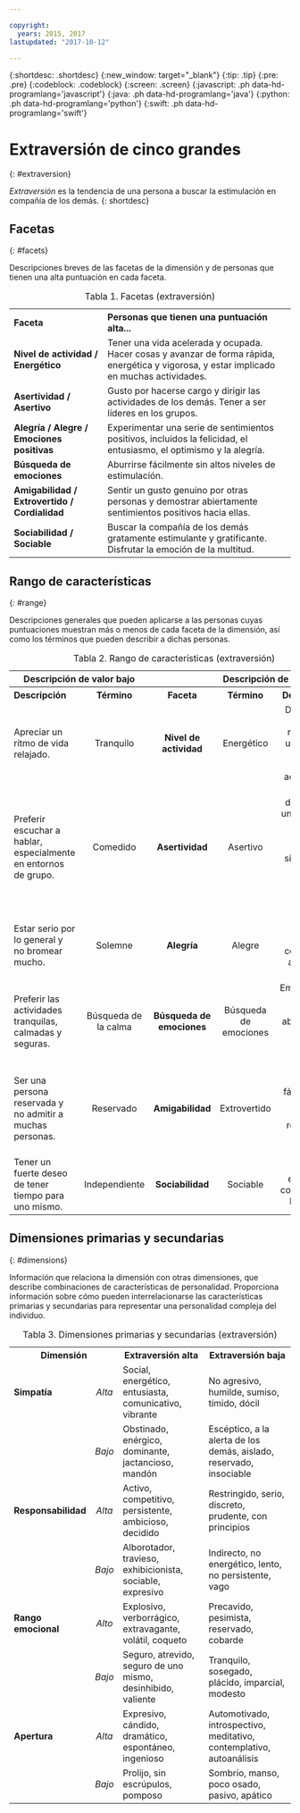 ```yaml
---

copyright:
  years: 2015, 2017
lastupdated: "2017-10-12"

---
```


{:shortdesc: .shortdesc}
{:new_window: target="_blank"}
{:tip: .tip}
{:pre: .pre}
{:codeblock: .codeblock}
{:screen: .screen}
{:javascript: .ph data-hd-programlang='javascript'}
{:java: .ph data-hd-programlang='java'}
{:python: .ph data-hd-programlang='python'}
{:swift: .ph data-hd-programlang='swift'}

# Extraversión de cinco grandes
{: #extraversion}

*Extraversión* es la tendencia de una persona a buscar la estimulación en compañía de los demás.
{: shortdesc}

## Facetas
{: #facets}

Descripciones breves de las facetas de la dimensión y de personas que tienen una alta puntuación en cada faceta.

<table>
  <caption>Tabla 1. Facetas (extraversión)</caption>
  <tr>
    <th style="text-align:left">Faceta</th>
    <th style="text-align:left">Personas que tienen una puntuación alta...</th>
  </tr>
  <tr>
    <td><strong>Nivel de actividad / Energético</strong></td>
    <td>Tener una vida acelerada y ocupada. Hacer cosas y avanzar de forma rápida,
    energética y vigorosa, y estar implicado en muchas actividades.</td>
  </tr>
  <tr>
    <td><strong>Asertividad / Asertivo</strong></td>
    <td>Gusto por hacerse cargo y dirigir las actividades de los demás. Tener a ser
    líderes en los grupos.</td>
  </tr>
  <tr>
    <td><strong>Alegría / Alegre / Emociones positivas</strong></td>
    <td>Experimentar una serie de sentimientos positivos, incluidos la felicidad, el entusiasmo,
    el optimismo y la alegría.</td>
  </tr>
  <tr>
    <td><strong>Búsqueda de emociones</strong></td>
    <td>Aburrirse fácilmente sin altos niveles de estimulación.</td>
  </tr>
  <tr>
    <td><strong>Amigabilidad / Extrovertido / Cordialidad</strong></td>
    <td>Sentir un gusto genuino por otras personas y demostrar abiertamente sentimientos positivos
    hacia ellas.</td>
  </tr>
  <tr>
    <td><strong>Sociabilidad / Sociable</strong></td>
    <td>Buscar la compañía de los demás gratamente estimulante y gratificante.
    Disfrutar la emoción de la multitud.</td>
  </tr>
</table>

## Rango de características
{: #range}

Descripciones generales que pueden aplicarse a las personas cuyas puntuaciones muestran más o menos de cada faceta de la dimensión, así como los términos que pueden describir a dichas personas.

<table>
  <caption>Tabla 2. Rango de características (extraversión)</caption>
  <tr>
    <th colspan="2" style="text-align:center">Descripción de valor bajo</th>
    <th></th>
    <th colspan="2" style="text-align:center">Descripción de valor alto</th>
  </tr>
  <tr>
    <th style="text-align:left; width:23%">Descripción</th>
    <th style="text-align:center; width:16%">Término</th>
    <th style="text-align:center; width:16%">Faceta</th>
    <th style="text-align:center; width:16%">Término</th>
    <th style="text-align:right">Descripción</th>
  </tr>
  <tr>
    <td style="text-align:left">Apreciar un ritmo de vida relajado.</td>
    <td style="text-align:center">Tranquilo</td>
    <td style="text-align:center"><strong>Nivel de actividad</strong></td>
    <td style="text-align:center">Energético</td>
    <td style="text-align:right">Disfrutar de un ritmo rápido y de una agenda llena con muchas actividades.</td>
  </tr>
  <tr>
    <td style="text-align:left">Preferir escuchar a hablar, especialmente en entornos de grupo.</td>
    <td style="text-align:center">Comedido</td>
    <td style="text-align:center"><strong>Asertividad</strong></td>
    <td style="text-align:center">Asertivo</td>
    <td style="text-align:right">Tender a decir lo que uno piensa y a tomar el control de las situaciones, y estar cómodo liderando grupos.</td>
  </tr>
  <tr>
    <td style="text-align:left">Estar serio por lo general y no bromear mucho.</td>
    <td style="text-align:center">Solemne</td>
    <td style="text-align:center"><strong>Alegría</strong></td>
    <td style="text-align:center">Alegre</td>
    <td style="text-align:right">Ser una persona alegre y compartir la alegría con el mundo.</td>
  </tr>
  <tr>
    <td style="text-align:left">Preferir las actividades tranquilas, calmadas y seguras.</td>
    <td style="text-align:center">Búsqueda de la calma</td>
    <td style="text-align:center"><strong>Búsqueda de emociones</strong></td>
    <td style="text-align:center">Búsqueda de emociones</td>
    <td style="text-align:right">Emocionarse al tomar riesgos y aburrirse sin realizar muchas acciones.</td>
  </tr>
  <tr>
    <td style="text-align:left">Ser una persona reservada y no admitir a muchas personas.</td>
    <td style="text-align:center">Reservado</td>
    <td style="text-align:center"><strong>Amigabilidad</strong></td>
    <td style="text-align:center">Extrovertido</td>
    <td style="text-align:right">Hacer amigos fácilmente y sentirse cómodo rodeado de otras personas.</td>
  </tr>
  <tr>
    <td style="text-align:left">Tener un fuerte deseo de tener tiempo para uno mismo.</td>
    <td style="text-align:center">Independiente</td>
    <td style="text-align:center"><strong>Sociabilidad</strong></td>
    <td style="text-align:center">Sociable</td>
    <td style="text-align:right">Disfrutar estando en compañía de los demás.</td>
  </tr>
</table>

## Dimensiones primarias y secundarias
{: #dimensions}

Información que relaciona la dimensión con otras dimensiones, que describe combinaciones de características de personalidad. Proporciona información sobre cómo pueden interrelacionarse las características primarias y secundarias para representar una personalidad compleja del individuo.

<table>
  <caption>Tabla 3. Dimensiones primarias y secundarias (extraversión)</caption>
  <tr>
    <th colspan="2" style="width:30%">Dimensión</th>
    <th style="width:35%">Extraversión alta</th>
    <th style="width:35%">Extraversión baja</th>
  </tr>
  <tr>
    <td style="text-align:left"><strong>Simpatía</strong></td>
    <td style="text-align:center"><em>Alta</em></td>
    <td>Social, energético, entusiasta, comunicativo, vibrante</td>
    <td>No agresivo, humilde, sumiso, tímido, dócil</td>
  </tr>
  <tr>
    <td></td>
    <td style="text-align:center"><em>Bajo</em></td>
    <td>Obstinado, enérgico, dominante, jactancioso, mandón</td>
    <td>Escéptico, a la alerta de los demás, aislado, reservado, insociable</td>
  </tr>
  <tr>
    <td style="text-align:left"><strong>Responsabilidad</strong></td>
    <td style="text-align:center"><em>Alta</em></td>
    <td>Activo, competitivo, persistente, ambicioso, decidido</td>
    <td>Restringido, serio, discreto, prudente, con principios</td>
  </tr>
  <tr>
    <td></td>
    <td style="text-align:center"><em>Bajo</em></td>
    <td>Alborotador, travieso, exhibicionista, sociable, expresivo</td>
    <td>Indirecto, no energético, lento, no persistente, vago</td>
  </tr>
  <tr>
    <td style="text-align:left"><strong>Rango emocional</strong></td>
    <td style="text-align:center"><em>Alto</em></td>
    <td>Explosivo, verborrágico, extravagante, volátil, coqueto</td>
    <td>Precavido, pesimista, reservado, cobarde</td>
  </tr>
  <tr>
    <td></td>
    <td style="text-align:center"><em>Bajo</em></td>
    <td>Seguro, atrevido, seguro de uno mismo, desinhibido, valiente</td>
    <td>Tranquilo, sosegado, plácido, imparcial, modesto</td>
  </tr>
  <tr>
    <td style="text-align:left"><strong>Apertura</strong></td>
    <td style="text-align:center"><em>Alta</em></td>
    <td>Expresivo, cándido, dramático, espontáneo, ingenioso</td>
    <td>Automotivado, introspectivo, meditativo, contemplativo, autoanálisis</td>
  </tr>
  <tr>
    <td></td>
    <td style="text-align:center"><em>Bajo</em></td>
    <td>Prolijo, sin escrúpulos, pomposo</td>
    <td>Sombrío, manso, poco osado, pasivo, apático</td>
  </tr>
</table>
